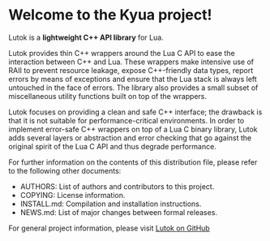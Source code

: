 Welcome to the Kyua project!
============================

Lutok is a **lightweight C++ API library** for Lua.

Lutok provides thin C++ wrappers around the Lua C API to ease the
interaction between C++ and Lua.  These wrappers make intensive use of
RAII to prevent resource leakage, expose C++-friendly data types, report
errors by means of exceptions and ensure that the Lua stack is always
left untouched in the face of errors.  The library also provides a small
subset of miscellaneous utility functions built on top of the wrappers.

Lutok focuses on providing a clean and safe C++ interface; the drawback
is that it is not suitable for performance-critical environments.  In
order to implement error-safe C++ wrappers on top of a Lua C binary
library, Lutok adds several layers or abstraction and error checking
that go against the original spirit of the Lua C API and thus degrade
performance.

For further information on the contents of this distribution file,
please refer to the following other documents:

* AUTHORS: List of authors and contributors to this project.
* COPYING: License information.
* INSTALL.md: Compilation and installation instructions.
* NEWS.md: List of major changes between formal releases.

For general project information, please visit [Lutok on GitHub](https://github.com/freebsd/lutok/)
